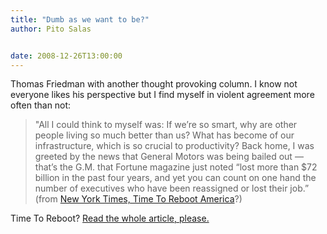 ```yaml
---
title: "Dumb as we want to be?"
author: Pito Salas


date: 2008-12-26T13:00:00
---
```




Thomas Friedman with another thought provoking column. I know not everyone
likes his perspective but I find myself in violent agreement more often than
not:

> "All I could think to myself was: If we’re so smart, why are other people
> living so much better than us? What has become of our infrastructure, which
> is so crucial to productivity? Back home, I was greeted by the news that
> General Motors was being bailed out — that’s the G.M. that Fortune magazine
> just noted “lost more than $72 billion in the past four years, and yet you
> can count on one hand the number of executives who have been reassigned or
> lost their job.” (from [New York Times, Time To Reboot
> America](<http://www.nytimes.com/2008/12/24/opinion/24friedman.html?_r=1&ref=todayspaper>)?)

Time To Reboot? [Read the whole article, please.  
](<http://www.nytimes.com/2008/12/24/opinion/24friedman.html?_r=1&ref=todayspaper>)


